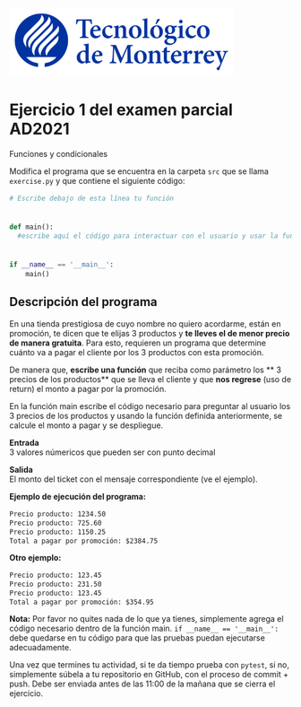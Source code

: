 ![Tec de Monterrey](../../images/logotecmty.png)
# Ejercicio 1 del examen parcial AD2021
Funciones y condicionales

Modifica el programa que se encuentra en la carpeta `src` que se llama `exercise.py` y que contiene el siguiente código:

```python
# Escribe debajo de esta línea tu función


def main():
  #escribe aquí el código para interactuar con el usuario y usar la función


if __name__ == '__main__':
    main()
```

## Descripción del programa  
En una tienda prestigiosa de cuyo nombre no quiero acordarme, están en promoción, te dicen que te elijas 3 productos y **te lleves el de menor precio de manera gratuita**. Para esto, requieren un programa que determine cuánto va a pagar el cliente por los 3 productos con esta promoción. 

De manera que, **escribe una función** que reciba como parámetro los ** 3 precios de los productos** que se lleva el cliente y que **nos regrese** (uso de return) el monto a pagar por la promoción.

En la función main escribe el código necesario para preguntar al usuario los 3 precios de los productos y usando la función definida anteriormente, se calcule el monto a pagar y se despliegue.

**Entrada**  
3 valores númericos que pueden ser con punto decimal

**Salida**  
El monto del ticket con el mensaje correspondiente (ve el ejemplo).

**Ejemplo de ejecución del programa:** 
``` 
Precio producto: 1234.50
Precio producto: 725.60
Precio producto: 1150.25
Total a pagar por promoción: $2384.75 
```
**Otro ejemplo:**
```
Precio producto: 123.45
Precio producto: 231.50
Precio producto: 123.45
Total a pagar por promoción: $354.95
```
**Nota:** Por favor no quites nada de lo que ya tienes, simplemente agrega el código 
necesario dentro de la función main. 
`if __name__ == '__main__':` debe quedarse en tu código para que las pruebas puedan 
ejecutarse adecuadamente.

Una vez que termines tu actividad, si te da tiempo prueba con
`pytest`, si no, simplemente súbela a tu repositorio en GitHub, con el proceso de commit + push.
Debe ser enviada antes de las 11:00 de la mañana que se cierra el ejercicio.

